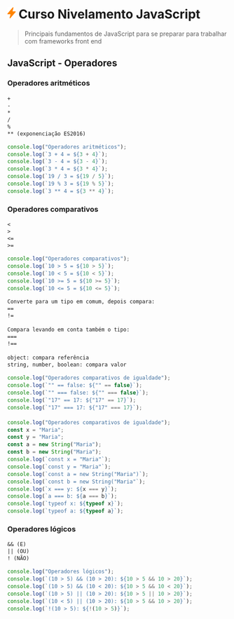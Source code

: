 # ![DevSuperior logo](https://raw.githubusercontent.com/devsuperior/bds-assets/main/ds/devsuperior-logo-small.png) Curso Nivelamento JavaScript

> Principais fundamentos de JavaScript para se preparar para trabalhar com frameworks front end

## JavaScript - Operadores

### Operadores aritméticos

```
+
-
*
/
%
** (exponenciação ES2016)
```

```javascript
console.log("Operadores aritméticos");
console.log(`3 + 4 = ${3 + 4}`);
console.log(`3 - 4 = ${3 - 4}`);
console.log(`3 * 4 = ${3 * 4}`);
console.log(`19 / 3 = ${19 / 5}`);
console.log(`19 % 3 = ${19 % 5}`);
console.log(`3 ** 4 = ${3 ** 4}`);
```

### Operadores comparativos

```
<
>
<=
>=
```

```javascript
console.log("Operadores comparativos");
console.log(`10 > 5 = ${10 > 5}`);
console.log(`10 < 5 = ${10 < 5}`);
console.log(`10 >= 5 = ${10 >= 5}`);
console.log(`10 <= 5 = ${10 <= 5}`);
```

```
Converte para um tipo em comum, depois compara:
==
!=

Compara levando em conta também o tipo:
===
!==

object: compara referência
string, number, boolean: compara valor
```

```javascript
console.log("Operadores comparativos de igualdade");
console.log(`"" == false: ${"" == false}`);
console.log(`"" === false: ${"" === false}`);
console.log(`"17" == 17: ${"17" == 17}`);
console.log(`"17" === 17: ${"17" === 17}`);

console.log("Operadores comparativos de igualdade");
const x = "Maria";
const y = "Maria";
const a = new String("Maria");
const b = new String("Maria");
console.log(`const x = "Maria"`);
console.log(`const y = "Maria"`);
console.log(`const a = new String("Maria")`);
console.log(`const b = new String("Maria"`);
console.log(`x === y: ${x === y}`);
console.log(`a === b: ${a === b}`);
console.log(`typeof x: ${typeof x}`);
console.log(`typeof a: ${typeof a}`);
```

### Operadores lógicos

```
&& (E)
|| (OU)
! (NÃO)
```

```javascript
console.log("Operadores lógicos");
console.log(`(10 > 5) && (10 > 20): ${10 > 5 && 10 > 20}`);
console.log(`(10 > 5) && (10 < 20): ${10 > 5 && 10 < 20}`);
console.log(`(10 > 5) || (10 > 20): ${10 > 5 || 10 > 20}`);
console.log(`(10 < 5) || (10 > 20): ${10 > 5 && 10 > 20}`);
console.log(`!(10 > 5): ${!(10 > 5)}`);
```
